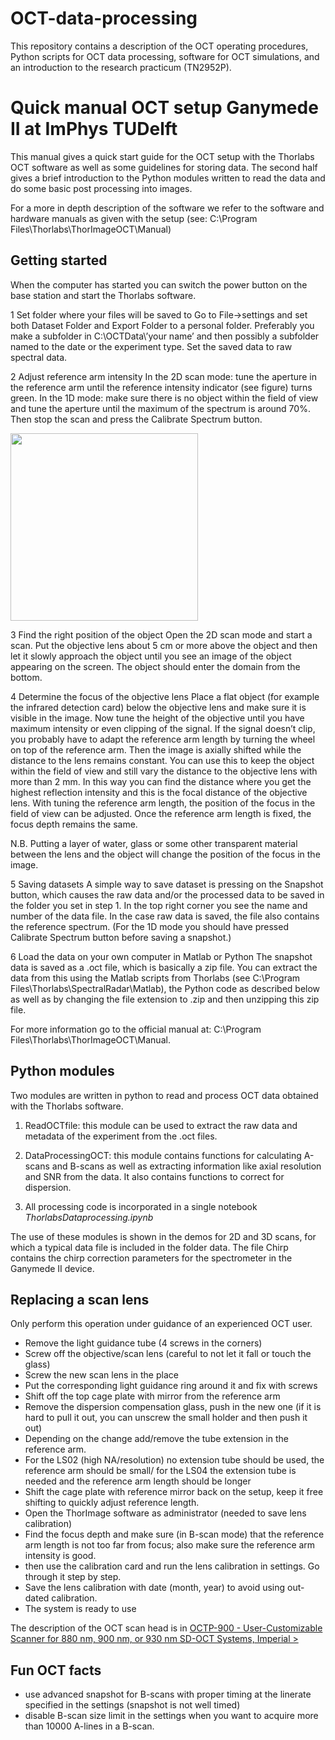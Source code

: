 # OCT-data-processing
This repository contains a description of the OCT operating procedures, Python scripts for OCT data processing, software for OCT simulations, and an introduction to the research practicum (TN2952P).

# Quick manual OCT setup Ganymede II at ImPhys TUDelft

This manual gives a quick start guide for the OCT setup with the Thorlabs OCT software as well as some guidelines for storing data. The second half gives a brief introduction to the Python modules written to read the data and do some basic post processing into images.

For a more in depth description of the software we refer to the software and hardware manuals as given with the setup (see: C:\Program Files\Thorlabs\ThorImageOCT\Manual)

## Getting started
When the computer has started you can switch the power button on the base station and start the Thorlabs software. 

1 Set folder where your files will be saved to Go to File->settings and set both Dataset Folder and Export Folder to a personal folder. Preferably you make a subfolder in C:\OCTData\’your name’ and then possibly a subfolder named to the date or the experiment type. Set the saved data to raw spectral data. 

2 Adjust reference arm intensity
In the 2D scan mode: tune the aperture in the reference arm until the reference intensity indicator (see figure) turns green. 
In the 1D mode: make sure there is no object within the field of view and tune the aperture until the maximum of the spectrum is around 70%. Then stop the scan and press the Calibrate Spectrum button.

<img src="refarm.JPG" width=300>

3 Find the right position of the object
Open the 2D scan mode and start a scan. Put the objective lens about 5 cm or more above the object and then let it slowly approach the object until you see an image of the object appearing on the screen. The object should enter the domain from the bottom. 

4 Determine the focus of the objective lens
Place a flat object (for example the infrared detection card) below the objective lens and make sure it is visible in the image. Now tune the height of the objective until you have maximum intensity or even clipping of the signal. If the signal doesn’t clip, you probably have to adapt the reference arm length by turning the wheel on top of the reference arm. Then the image is axially shifted while the distance to the lens remains constant. You can use this to keep the object within the field of view and still vary the distance to the objective lens with more than 2 mm. In this way you can find the distance where you get the highest reflection intensity and this is the focal distance of the objective lens. 
With tuning the reference arm length, the position of the focus in the field of view can be adjusted. Once the reference arm length is fixed, the focus depth remains the same.

N.B. Putting a layer of water, glass or some other transparent material between the lens and the object will change the position of the focus in the image.

5 Saving datasets
A simple way to save dataset is pressing on the Snapshot button, which causes the raw data and/or the processed data to be saved in the folder you set in step 1. In the top right corner you see the name and number of the data file. In the case raw data is saved, the file also contains the reference spectrum. (For the 1D mode you should have pressed Calibrate Spectrum button before saving a snapshot.)

6	Load the data on your own computer in Matlab or Python
The snapshot data is saved as a .oct file, which is basically a zip file. You can extract the data from this using the Matlab scripts from Thorlabs (see C:\Program Files\Thorlabs\SpectralRadar\Matlab), the Python code as described below as well as by changing the file extension to .zip and then unzipping this zip file.

For more information go to the official manual at: C:\Program Files\Thorlabs\ThorImageOCT\Manual.

## Python modules
Two modules are written in python to read and process OCT data obtained with the Thorlabs software. 

1.	ReadOCTfile: this module can be used to extract the raw data and metadata of the experiment from the .oct files.

2.	DataProcessingOCT: this module contains functions for calculating A-scans and B-scans as well as extracting information like axial resolution and SNR from the data. It also contains functions to correct for dispersion.

3. All processing code is incorporated in a single notebook _ThorlabsDataprocessing.ipynb_

The use of these modules is shown in the demos for 2D and 3D scans, for which a typical data file is included in the folder data. The file Chirp contains the chirp correction parameters for the spectrometer in the Ganymede II device. 

## Replacing a scan lens
Only perform this operation under guidance of an experienced OCT user.
* Remove the light guidance tube (4 screws in the corners)
* Screw off the objective/scan lens (careful to not let it fall or touch the glass)
* Screw the new scan lens in the place
* Put the corresponding light guidance ring around it and fix with screws
* Shift off the top cage plate with mirror from the reference arm
* Remove the dispersion compensation glass, push in the new one (if it is hard to pull it out, you can unscrew the small holder and then push it out)
* Depending on the change add/remove the tube extension in the reference arm. 
* For the LS02 (high NA/resolution) no extension tube should be used, the reference arm should be small/ for the LS04 the extension tube is needed and the reference arm length should be longer
* Shift the cage plate with reference mirror back on the setup, keep it free shifting to quickly adjust reference length.
* Open the ThorImage software as administrator (needed to save lens calibration)
* Find the focus depth and make sure (in B-scan mode) that the reference arm length is not too far from focus; also make sure the reference arm intensity is good.
* then use the calibration card and run the lens calibration in settings. Go through it step by step.
* Save the lens calibration with date (month, year) to avoid using out-dated calibration.
* The system is ready to use

The description of the OCT scan head is in <a href="https://www.thorlabs.com/thorproduct.cfm?partnumber=OCTP-900">OCTP-900 - User-Customizable Scanner for 880 nm, 900 nm, or 930 nm SD-OCT Systems, Imperial ></a>

## Fun OCT facts
* use advanced snapshot for B-scans with proper timing at the linerate specified in the settings (snapshot is not well timed)
* disable B-scan size limit in the settings when you want to acquire more than 10000 A-lines in a B-scan.


